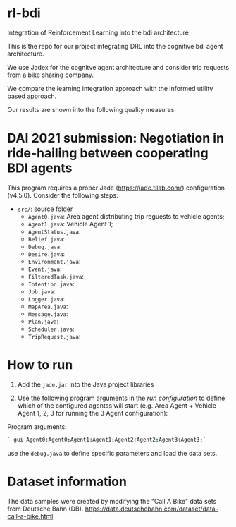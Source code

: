# rl-bdi
Integration of Reinforcement Learning into the bdi architecture


This is the repo for our project integrating DRL into the cognitive bdi agent architecture.

We use Jadex for the cognitve agent architecture and consider trip requests from a bike sharing company. 

We compare the learning integration approach with the informed utility based approach. 

Our results are shown into the following quality measures.




# DAI 2021 submission: Negotiation in ride-hailing between cooperating BDI agents

This program requires a proper Jade (https://jade.tilab.com/) configuration (v4.5.0). Consider the following steps: 

- `src/`: source folder 
  - `Agent0.java`: Area agent distributing trip reguests to vehicle agents;
  - `Agent1.java`: Vehicle Agent 1;
  - `AgentStatus.java`:
  - `Belief.java`:
  - `Debug.java`:
  - `Desire.java`:
  - `Environment.java`:
  - `Event.java`:
  - `FilteredTask.java`:
  - `Intention.java`:
  - `Job.java`:
  - `Logger.java`:
  - `MapArea.java`:
  - `Message.java`:
  - `Plan.java`:
  - `Scheduler.java`:
  - `TripRequest.java`:


# How to run

1. Add the `jade.jar` into the  Java project libraries

2. Use the following program arguments in the *run configuration* to define which of the configured agentss will start (e.g. Area Agent + Vehicle Agent 1, 2, 3 for running the 3 Agent configuration):

Program arguments:
```bash
`-gui Agent0:Agent0;Agent1:Agent1;Agent2:Agent2;Agent3:Agent3;`
```
use the `debug.java` to define specific parameters and load the data sets.



# Dataset information

The data samples were created by modifying the "Call A Bike" data sets from Deutsche Bahn (DB).
https://data.deutschebahn.com/dataset/data-call-a-bike.html 










